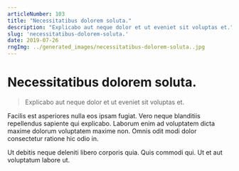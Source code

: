 ```yaml
---
articleNumber: 103
title: "Necessitatibus dolorem soluta."
description: "Explicabo aut neque dolor et ut eveniet sit voluptas et."
slug: 'necessitatibus-dolorem-soluta.'
date: 2019-07-26
rngImg: ../generated_images/necessitatibus-dolorem-soluta..jpg
---
```


# Necessitatibus dolorem soluta.

> Explicabo aut neque dolor et ut eveniet sit voluptas et.

Facilis est asperiores nulla eos ipsam fugiat. Vero neque blanditiis repellendus sapiente qui explicabo. Laborum enim ad voluptatem dicta maxime dolorum voluptatem maxime non. Omnis odit modi dolor consectetur ratione hic odio in.
 Ut debitis neque deleniti libero corporis quia. Quis commodi qui. Ut et aut voluptatum labore ut.
